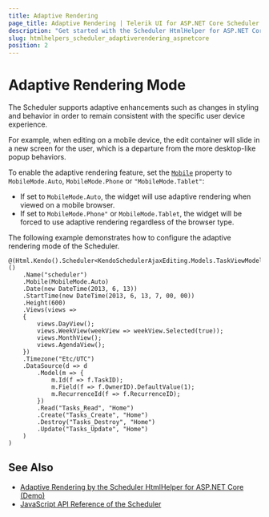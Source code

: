 ```yaml
---
title: Adaptive Rendering
page_title: Adaptive Rendering | Telerik UI for ASP.NET Core Scheduler HtmlHelper
description: "Get started with the Scheduler HtmlHelper for ASP.NET Core and learn how to configure adaptive rendering."
slug: htmlhelpers_scheduler_adaptiverendering_aspnetcore
position: 2
---
```


# Adaptive Rendering Mode

The Scheduler supports adaptive enhancements such as changes in styling and behavior in order to remain consistent with the specific user device experience.

For example, when editing on a mobile device, the edit container will slide in a new screen for the user, which is a departure from the more desktop-like popup behaviors.

To enable the adaptive rendering feature, set the [`Mobile`](https://docs.telerik.com/aspnet-core/api/Kendo.Mvc.UI.Fluent/SchedulerBuilder#mobile) property to `MobileMode.Auto`,  `MobileMode.Phone` or `"MobileMode.Tablet"`:
* If set to `MobileMode.Auto`, the widget will use adaptive rendering when viewed on a mobile browser.
* If set to `MobileMode.Phone"` or `MobileMode.Tablet`, the widget will be forced to use adaptive rendering regardless of the browser type.

The following example demonstrates how to configure the adaptive rendering mode of the Scheduler.

```Razor
@(Html.Kendo().Scheduler<KendoSchedulerAjaxEditing.Models.TaskViewModel>()
    .Name("scheduler")
    .Mobile(MobileMode.Auto)
    .Date(new DateTime(2013, 6, 13))
    .StartTime(new DateTime(2013, 6, 13, 7, 00, 00))
    .Height(600)
    .Views(views =>
    {
        views.DayView();
        views.WeekView(weekView => weekView.Selected(true));
        views.MonthView();
        views.AgendaView();
    })
    .Timezone("Etc/UTC")
    .DataSource(d => d
        .Model(m => {
            m.Id(f => f.TaskID);
            m.Field(f => f.OwnerID).DefaultValue(1);
            m.RecurrenceId(f => f.RecurrenceID);
        })
        .Read("Tasks_Read", "Home")
        .Create("Tasks_Create", "Home")
        .Destroy("Tasks_Destroy", "Home")
        .Update("Tasks_Update", "Home")
    )
)
```

## See Also

* [Adaptive Rendering by the Scheduler HtmlHelper for ASP.NET Core (Demo)](https://demos.telerik.com/aspnet-core/scheduler/adaptive-rendering)
* [JavaScript API Reference of the Scheduler](http://docs.telerik.com/kendo-ui/api/javascript/ui/scheduler)
